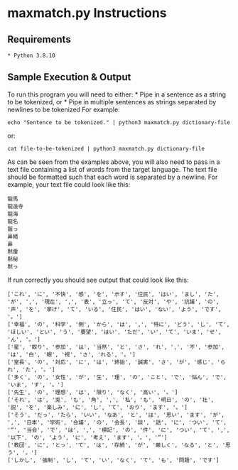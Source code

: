 # maxmatch.py Instructions
## Requirements

    * Python 3.8.10

## Sample Execution & Output

To run this program you will need to either:
    * Pipe in a sentence as a string to be tokenized, or
    * Pipe in multiple sentences as strings separated by newlines to be tokenized
For example:

```
echo "Sentence to be tokenized." | python3 maxmatch.py dictionary-file
```

or:

```
cat file-to-be-tokenized | python3 maxmatch.py dictionary-file
```

As can be seen from the examples above, you will also need to pass in a text file containing a list of words from the target language.  The text file should be formatted such that each word is separated by a newline.  For example, your text file could look like this:

```
龍馬
龍造寺
龍海
龍名
齧っ
鼻緒
鼻
黙雷
黙秘
黙っ
```

If run correctly you should see output that could look like this:

```
['これ', 'に', '不快', '感', 'を', '示す', '住民', 'はい', 'まし', 'た', 'が', ',', '現在', ',', '表', '立っ', 'て', '反対', 'や', '抗議', 'の', '声', 'を', '挙げ', 'て', 'いる', '住民', 'はい', 'ない', 'よう', 'です', '。']
['幸福', 'の', '科学', '側', 'から', 'は', ',', '特に', 'どう', 'し', 'て', 'ほしい', 'とい', 'う', '要望', 'はい', 'ただ', 'い', 'て', 'いま', 'せ', 'ん', '。']
['星', '取り', '参加', 'は', '当然', 'と', 'さ', 'れ', ',', '不', '参加', 'は', '白', '眼', '視', 'さ', 'れる', '。']
['室長', 'の', '対応', 'に', 'は', '終始', '誠実', 'さ', 'が', '感じ', 'られ', 'た', '。']
['多く', 'の', '女性', 'が', '生', '理', 'の', 'こと', 'で', '悩ん', 'で', 'いま', 'す', '。']
['先生', 'の', '理想', 'は', '限り', 'なく', '高い', '。']
['それ', 'は', '兎', 'も', '角', ',', '私', 'も', '明日', 'の', '社', '説', 'を', '楽しみ', 'に', 'し', 'て', 'おり', 'ます', '。']
['そう', 'だっ', 'たら', 'いい', 'なあ', 'と', 'は', '思い', 'ます', 'が', ',', '日本', '学術', '会議', 'の', '会長', '談', '話', 'に', 'つい', 'て', '“', '当会', 'で', 'は', ',', '標記', 'の', '件', 'に', 'つい', 'て', ',', '以下', 'の', 'よう', 'に', '考え', 'ます', '。', '”']
['教団', 'に', 'とっ', 'て', 'は', '存続', 'が', '厳しく', 'なる', 'と', '思う', '。']
['しかし', '強制', 'し', 'て', 'い', 'なく', 'て', 'も', '問題', 'です']
```
